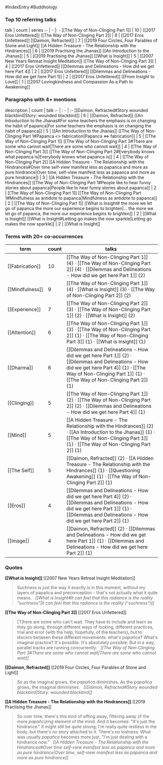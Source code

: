 #IndexEntry #Buddhology

### Top 10 referring talks
talk | count | series
:- | - |: -
[[The Way of Non-Clinging Part 1]] | 10 | [[2017 Eros Unfettered]]
[[The Way of Non-Clinging Part 2]] | 8 | [[2017 Eros Unfettered]]
[[Daimon, Refracted]] | 7 | [[2019 Four Circles, Four Parables of Stone and Light]]
[[A Hidden Treasure - The Relationship with the Hindrances]] | 6 | [[2019 Practising the Jhanas]]
[[An Introduction to the Jhanas]] | 5 | [[2019 Practising the Jhanas]]
[[What is Insight]] | 5 | [[2007 New Years Retreat Insight Meditation]]
[[The Way of Non-Clinging Part 3]] | 4 | [[2017 Eros Unfettered]]
[[Dilemmas and Delineations - How did we get here Part 4]] | 2 | [[2017 Eros Unfettered]]
[[Dilemmas and Delineations - How did we get here Part 1]] | 2 | [[2017 Eros Unfettered]]
[[From Insight to Love]] | 1 | [[2007 Lovingkindness and Compassion As a Path to Awakening]]

### Paragraphs with 4+ mentions
description | count | talk
:- | : - | :-
[[Daimon, Refracted#Story wounded blackbird\|Story: wounded blackbird]] | 6 | [[Daimon, Refracted]]
[[An Introduction to the Jhanas#For some teachers the emphasis is on changing the habit of papanca\|For some teachers the emphasis is on changing the habit of papanca]] | 5 | [[An Introduction to the Jhanas]]
[[The Way of Non-Clinging Part 1#Papanca <> fabrication\|Papanca <=> fabrication]] | 5 | [[The Way of Non-Clinging Part 1]]
[[The Way of Non-Clinging Part 3#There are some who cannot wait\|There are some who cannot wait]] | 4 | [[The Way of Non-Clinging Part 3]]
[[The Way of Non-Clinging Part 2#Everybody knows what papanca is\|Everybody knows what papanca is]] | 4 | [[The Way of Non-Clinging Part 2]]
[[A Hidden Treasure - The Relationship with the Hindrances#Over time self-view manifest less as papanca and more as pure hindrance\|Over time, self-view manifest less as papanca and more as pure hindrance]] | 3 | [[A Hidden Treasure - The Relationship with the Hindrances]]
[[The Way of Non-Clinging Part 1#People like to hear funny stories about papanca\|People like to hear funny stories about papanca]] | 2 | [[The Way of Non-Clinging Part 1]]
[[The Way of Non-Clinging Part 1#Mindfulness as antidote to papanca\|Mindfulness as antidote to papanca]] | 2 | [[The Way of Non-Clinging Part 1]]
[[What is Insight# the more we let go of papanca the more our experience begins to brighten\|... the more we let go of papanca, the more our experience begins to brighten]] | 2 | [[What is Insight]]
[[What is Insight#Letting go makes the now sparkle\|Letting go makes the now sparkle]] | 2 | [[What is Insight]]

### Terms with 20+ co-occurrences
term | count | talks
-|-|-
[[Fabrication]] | 10 | <span class="counts">[[The Way of Non-Clinging Part 1]] (4) · [[The Way of Non-Clinging Part 2]] (4) · [[Dilemmas and Delineations - How did we get here Part 1]] (2)</span> 
[[Mindfulness]] | 9 | <span class="counts">[[The Way of Non-Clinging Part 1]] (4) · [[What is Insight]] (3) · [[The Way of Non-Clinging Part 2]] (2)</span> 
[[Experience]] | 7 | <span class="counts">[[The Way of Non-Clinging Part 2]] (3) · [[The Way of Non-Clinging Part 1]] (2) · [[What is Insight]] (2)</span> 
[[Attention]] | 6 | <span class="counts">[[The Way of Non-Clinging Part 1]] (3) · [[The Way of Non-Clinging Part 2]] (1) · [[The Way of Non-Clinging Part 3]] (1) · [[What is Insight]] (1)</span> 
[[Dharma]] | 6 | <span class="counts">[[Dilemmas and Delineations - How did we get here Part 1]] (2) · [[Dilemmas and Delineations - How did we get here Part 4]] (1) · [[The Way of Non-Clinging Part 1]] (1) · [[The Way of Non-Clinging Part 2]] (1)</span> 
[[Clinging]] | 5 | <span class="counts">[[The Way of Non-Clinging Part 1]] (2) · [[The Way of Non-Clinging Part 2]] (2) · [[Dilemmas and Delineations - How did we get here Part 4]] (1)</span> 
[[Mind]] | 5 | <span class="counts">[[A Hidden Treasure - The Relationship with the Hindrances]] (2) · [[An Introduction to the Jhanas]] (1) · [[The Way of Non-Clinging Part 1]] (1) · [[The Way of Non-Clinging Part 2]] (1)</span> 
[[The Self]] | 5 | <span class="counts">[[Daimon, Refracted]] (2) · [[A Hidden Treasure - The Relationship with the Hindrances]] (1) · [[Questioning Awakening]] (1) · [[The Way of Non-Clinging Part 2]] (1)</span> 
[[Eros]] | 4 | <span class="counts">[[Dilemmas and Delineations - How did we get here Part 4]] (2) · [[Dilemmas and Delineations - How did we get here Part 1]] (1) · [[Dilemmas and Delineations - How did we get here Part 2]] (1)</span> 
[[Image]] | 4 | <span class="counts">[[Daimon, Refracted]] (2) · [[Dilemmas and Delineations - How did we get here Part 1]] (1) · [[Dilemmas and Delineations - How did we get here Part 2]] (1)</span> 

### Quotes
**[[What is Insight]]**
<span class="counts">[[2007 New Years Retreat Insight Meditation]]</span>
> Suchness is just the way it exactly is in this moment, without my layers of papañca and preconception - that's not actually what it quite means. &nbsp;&nbsp;<span class="counts">_[[What is Insight#It can feel that this radiance is the reality "suchness"|It can feel that this radiance is the reality ("suchness")]]_</span>

**[[The Way of Non-Clinging Part 3]]**
<span class="counts">[[2017 Eros Unfettered]]</span>
> [T]here are some who can't wait. They have to include and learn as they go along, through different ways of looking, different practices, trial and error (with the help, hopefully, of the teachers), but to discern between these different movements: what's _papañca_? What's imaginal practice? It's possible. It's absolutely possible. But in a way, parallel tracks are running concurrently. &nbsp;&nbsp;<span class="counts">_[[The Way of Non-Clinging Part 3#There are some who cannot wait|There are some who cannot wait]]_</span>

**[[Daimon, Refracted]]**
<span class="counts">[[2019 Four Circles, Four Parables of Stone and Light]]</span>
> So as the imaginal grows, the _papañca_ diminishes. As the _papañca_ grows, the imaginal diminishes. &nbsp;&nbsp;<span class="counts">_[[Daimon, Refracted#Story wounded blackbird|Story: wounded blackbird]]_</span>

**[[A Hidden Treasure - The Relationship with the Hindrances]]**
<span class="counts">[[2019 Practising the Jhanas]]</span>
> So over time, there's this kind of sifting away, filtering away of the more _papañcizing_ element of the mind. And it becomes: "It's just the hindrance." It might still be quite strong; I'm really quite restless in the body, but there's no story attached to it. There's no lostness. What was usually _papañca_ becomes more just, "I'm just dealing with a hindrance now." &nbsp;&nbsp;<span class="counts">_[[A Hidden Treasure - The Relationship with the Hindrances#Over time self-view manifest less as papanca and more as pure hindrance|Over time, self-view manifest less as papanca and more as pure hindrance]]_</span>


